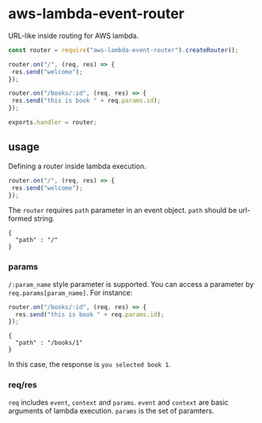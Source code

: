 # aws-lambda-event-router
URL-like inside routing for AWS lambda.

 ```js
const router = require("aws-lambda-event-router").createRouter();

router.on("/", (req, res) => {
  res.send("welcome");
});

router.on("/books/:id", (req, res) => {
  res.send("this is book " + req.params.id);
});

exports.handler = router;
 ```


## usage
Defining a router inside lambda execution.

 ```js
router.on("/", (req, res) => {
  res.send("welcome");
});
```

The `router` requires `path` parameter in an event object. `path` should be url-formed string.

```
{
  "path" : "/"
}
```

### params
`/:param_name` style parameter is supported. You can access a parameter by `req.params[param_name]`. For instance:

```js
router.on("/books/:id", (req, res) => {
  res.send("this is book " + req.params.id);
});
```

```
{
  "path" : "/books/1"
}
```

In this case, the response is `you selected book 1`.

### req/res
`req` includes `event`, `context` and `params`. `event` and `context` are basic arguments of lambda execution. `params` is the set of paramters.